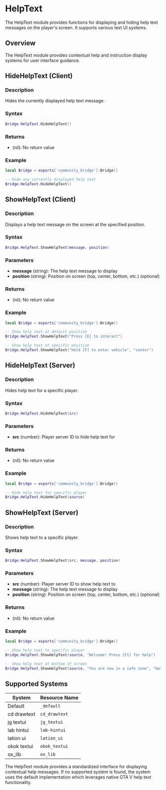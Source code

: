 # <i class="fas fa-question-circle"></i> HelpText

<!--META
nav: true
toc: true
description: The HelpText module provides functions for displaying and hiding help text messages on the player's screen. It supports various text UI systems.
-->

The HelpText module provides functions for displaying and hiding help text messages on the player's screen. It supports various text UI systems.

## Overview

The HelpText module provides contextual help and instruction display systems for user interface guidance.

## HideHelpText (Client)

### Description
Hides the currently displayed help text message.

### Syntax
```lua
Bridge.HelpText.HideHelpText()
```

### Returns
- (nil): No return value

### Example
```lua
local Bridge = exports['community_bridge']:Bridge()

-- Hide any currently displayed help text
Bridge.HelpText.HideHelpText()
```

## ShowHelpText (Client)

### Description
Displays a help text message on the screen at the specified position.

### Syntax
```lua
Bridge.HelpText.ShowHelpText(message, position)
```

### Parameters
- **message** (string): The help text message to display
- **position** (string): Position on screen (top, center, bottom, etc.) (optional)

### Returns
- (nil): No return value

### Example
```lua
local Bridge = exports['community_bridge']:Bridge()

-- Show help text at default position
Bridge.HelpText.ShowHelpText("Press [E] to interact")

-- Show help text at specific position
Bridge.HelpText.ShowHelpText("Hold [F] to enter vehicle", "center")
```

## HideHelpText (Server)

### Description
Hides help text for a specific player.

### Syntax
```lua
Bridge.HelpText.HideHelpText(src)
```

### Parameters
- **src** (number): Player server ID to hide help text for

### Returns
- (nil): No return value

### Example
```lua
local Bridge = exports['community_bridge']:Bridge()

-- Hide help text for specific player
Bridge.HelpText.HideHelpText(source)
```

## ShowHelpText (Server)

### Description
Shows help text to a specific player.

### Syntax
```lua
Bridge.HelpText.ShowHelpText(src, message, position)
```

### Parameters
- **src** (number): Player server ID to show help text to
- **message** (string): The help text message to display
- **position** (string): Position on screen (top, center, bottom, etc.) (optional)

### Returns
- (nil): No return value

### Example
```lua
local Bridge = exports['community_bridge']:Bridge()

-- Show help text to specific player
Bridge.HelpText.ShowHelpText(source, "Welcome! Press [F1] for help")

-- Show help text at bottom of screen
Bridge.HelpText.ShowHelpText(source, "You are now in a safe zone", "bottom")
```

## Supported Systems

| System | Resource Name |
|--------|---------------|
| Default | `_default` |
| cd drawtext | `cd_drawtext` |
| jg textui | `jg_textui` |
| lab hintui | `lab-hintui` |
| lation ui | `lation_ui` |
| okok textui | `okok_textui` |
| ox_lib | `ox_lib` |

The HelpText module provides a standardized interface for displaying contextual help messages. If no supported system is found, the system uses the default implementation which leverages native GTA V help text functionality.